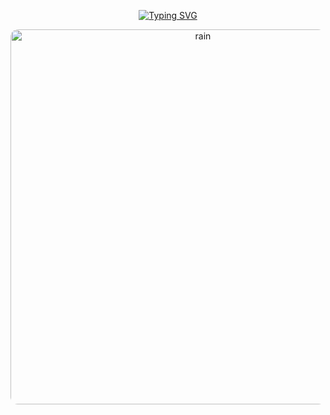 <p align="center">
  <a href="https://git.io/typing-svg">
    <img src="https://readme-typing-svg.demolab.com?font=VT323&size=32&pause=500&center=true&width=435&lines=Rain+Rhythm" alt="Typing SVG" />
  </a>
</p>
<p align="center">
  <img src="https://github.com/user-attachments/assets/335c7735-6864-4e5e-944b-486d77a6d48a" alt="rain" width="600" style="border-radius: 12px;" />
</p>
